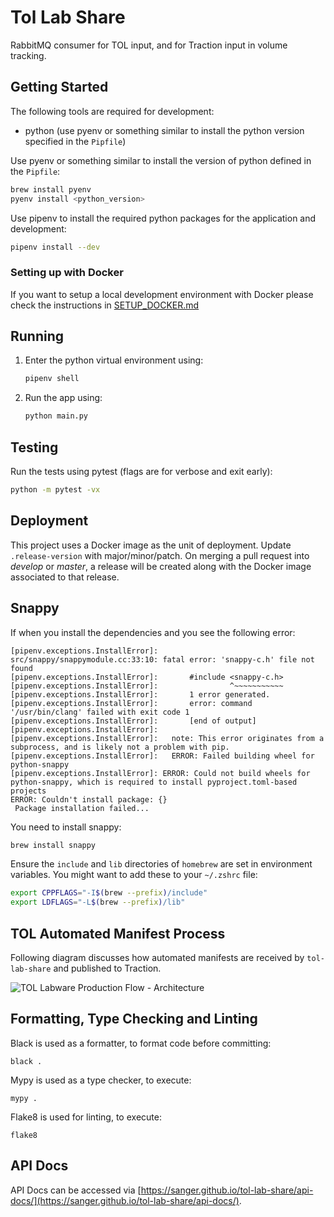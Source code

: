 # Tol Lab Share

RabbitMQ consumer for TOL input, and for Traction input in volume tracking.

## Getting Started

The following tools are required for development:

- python (use pyenv or something similar to install the python version specified in the `Pipfile`)

Use pyenv or something similar to install the version of python
defined in the `Pipfile`:

```bash
brew install pyenv
pyenv install <python_version>
```

Use pipenv to install the required python packages for the application and development:

```bash
pipenv install --dev
```

### Setting up with Docker

If you want to setup a local development environment with Docker please check
the instructions in [SETUP_DOCKER.md](SETUP_DOCKER.md)

## Running

1. Enter the python virtual environment using:

    ```bash
    pipenv shell
    ```

1. Run the app using:

    ```bash
    python main.py
    ```

## Testing

Run the tests using pytest (flags are for verbose and exit early):

```bash
python -m pytest -vx
```

## Deployment

This project uses a Docker image as the unit of deployment. Update `.release-version` with
major/minor/patch. On merging a pull request into *develop* or *master*, a release will be created
along with the Docker image associated to that release.

## Snappy

If when you install the dependencies and you see the following error:

```stdout
[pipenv.exceptions.InstallError]:       src/snappy/snappymodule.cc:33:10: fatal error: 'snappy-c.h' file not found
[pipenv.exceptions.InstallError]:       #include <snappy-c.h>
[pipenv.exceptions.InstallError]:                ^~~~~~~~~~~~
[pipenv.exceptions.InstallError]:       1 error generated.
[pipenv.exceptions.InstallError]:       error: command '/usr/bin/clang' failed with exit code 1
[pipenv.exceptions.InstallError]:       [end of output]
[pipenv.exceptions.InstallError]:
[pipenv.exceptions.InstallError]:   note: This error originates from a subprocess, and is likely not a problem with pip.
[pipenv.exceptions.InstallError]:   ERROR: Failed building wheel for python-snappy
[pipenv.exceptions.InstallError]: ERROR: Could not build wheels for python-snappy, which is required to install pyproject.toml-based projects
ERROR: Couldn't install package: {}
 Package installation failed...
```

You need to install snappy:

```bash
brew install snappy
```

Ensure the `include` and `lib` directories of `homebrew` are set in environment variables.
You might want to add these to your `~/.zshrc` file:

```bash
export CPPFLAGS="-I$(brew --prefix)/include"
export LDFLAGS="-L$(brew --prefix)/lib"
```

## TOL Automated Manifest Process

Following diagram discusses how automated manifests are received by `tol-lab-share` and published to Traction.

![TOL Labware Production Flow - Architecture](https://github.com/sanger/tol-lab-share/assets/519327/5356846a-6d9b-4b8d-8ffb-af26d0776222)

## Formatting, Type Checking and Linting

Black is used as a formatter, to format code before committing:

    black .

Mypy is used as a type checker, to execute:

    mypy .

Flake8 is used for linting, to execute:

    flake8

## API Docs

API Docs can be accessed via [https://sanger.github.io/tol-lab-share/api-docs/](https://sanger.github.io/tol-lab-share/api-docs/).
